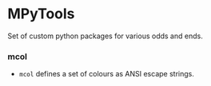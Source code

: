 # MPyTools

Set of custom python packages for various odds and ends.

### mcol

- ```mcol``` defines a set of colours as ANSI escape strings.
